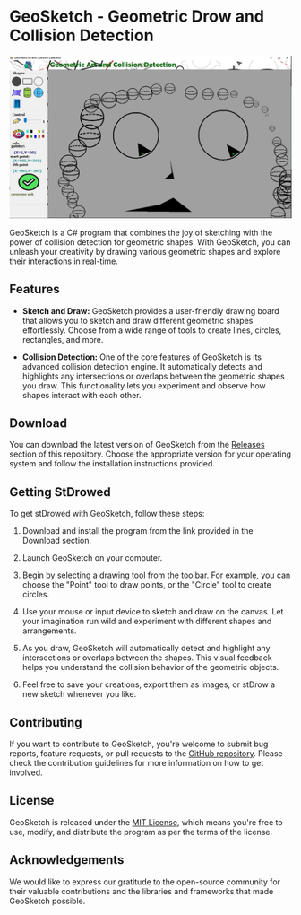 # GeoSketch - Geometric Drow and Collision Detection

![GeoSketch Screenshot](images/Screenshot.jpg)

GeoSketch is a C# program that combines the joy of sketching with the power of collision detection for geometric shapes. With GeoSketch, you can unleash your creativity by drawing various geometric shapes and explore their interactions in real-time.

## Features

- **Sketch and Draw:** GeoSketch provides a user-friendly drawing board that allows you to sketch and draw different geometric shapes effortlessly. Choose from a wide range of tools to create lines, circles, rectangles, and more.

- **Collision Detection:** One of the core features of GeoSketch is its advanced collision detection engine. It automatically detects and highlights any intersections or overlaps between the geometric shapes you draw. This functionality lets you experiment and observe how shapes interact with each other.

## Download

You can download the latest version of GeoSketch from the [Releases](https://github.com/your-repository/releases) section of this repository. Choose the appropriate version for your operating system and follow the installation instructions provided.

## Getting StDrowed

To get stDrowed with GeoSketch, follow these steps:

1. Download and install the program from the link provided in the Download section.

1. Launch GeoSketch on your computer.

1. Begin by selecting a drawing tool from the toolbar. For example, you can choose the "Point" tool to draw points, or the "Circle" tool to create circles.

1. Use your mouse or input device to sketch and draw on the canvas. Let your imagination run wild and experiment with different shapes and arrangements.

1. As you draw, GeoSketch will automatically detect and highlight any intersections or overlaps between the shapes. This visual feedback helps you understand the collision behavior of the geometric objects.

1. Feel free to save your creations, export them as images, or stDrow a new sketch whenever you like.

## Contributing

If you want to contribute to GeoSketch, you're welcome to submit bug reports, feature requests, or pull requests to the [GitHub repository](https://github.com/your-repository). Please check the contribution guidelines for more information on how to get involved.

## License

GeoSketch is released under the [MIT License](LICENSE), which means you're free to use, modify, and distribute the program as per the terms of the license.

## Acknowledgements

We would like to express our gratitude to the open-source community for their valuable contributions and the libraries and frameworks that made GeoSketch possible.
